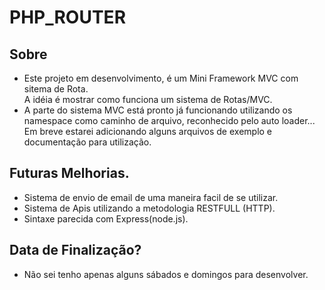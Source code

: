# PHP_ROUTER

## Sobre
- Este projeto em desenvolvimento, é um Mini Framework MVC com sitema de Rota.<br>
A idéia é mostrar como funciona um sistema de Rotas/MVC.
- A parte do sistema MVC está pronto já funcionando utilizando os namespace como caminho de arquivo,
reconhecido pelo auto loader...
Em breve estarei adicionando alguns arquivos de exemplo e documentação para utilização.
## Futuras Melhorias.
- Sistema de envio de email de uma maneira facil de se utilizar.
- Sistema de Apis utilizando a metodologia RESTFULL (HTTP).
- Sintaxe parecida com Express(node.js).

## Data de Finalização?
- Não sei tenho apenas alguns sábados e domingos para desenvolver.
